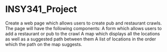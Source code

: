 # INSY341_Project
Create a web page which allows users to create pub and restaurant crawls. The page will have the following components: A form which allows users to add a restaurant or pub to the crawl A map which displays all the locations as well as a suggested path between them A list of locations in the order which the path on the map suggests.
